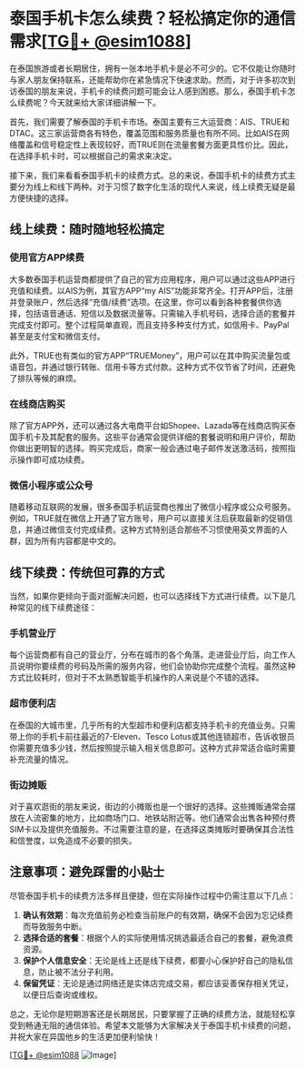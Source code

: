# 泰国手机卡怎么续费？轻松搞定你的通信需求[[TG💪+ @esim1088](https://t.me/s/esim1088)]

在泰国旅游或者长期居住，拥有一张本地手机卡是必不可少的。它不仅能让你随时与家人朋友保持联系，还能帮助你在紧急情况下快速求助。然而，对于许多初次到访泰国的朋友来说，手机卡的续费问题可能会让人感到困惑。那么，泰国手机卡怎么续费呢？今天就来给大家详细讲解一下。

首先，我们需要了解泰国的手机卡市场。泰国主要有三大运营商：AIS、TRUE和DTAC。这三家运营商各有特色，覆盖范围和服务质量也有所不同。比如AIS在网络覆盖和信号稳定性上表现较好，而TRUE则在流量套餐方面更具性价比。因此，在选择手机卡时，可以根据自己的需求来决定。

接下来，我们来看看泰国手机卡的续费方式。总的来说，泰国手机卡的续费方式主要分为线上和线下两种。对于习惯了数字化生活的现代人来说，线上续费无疑是最方便快捷的选择。

## 线上续费：随时随地轻松搞定

### 使用官方APP续费

大多数泰国手机运营商都提供了自己的官方应用程序，用户可以通过这些APP进行充值和续费。以AIS为例，其官方APP“my AIS”功能非常齐全。打开APP后，注册并登录账户，然后选择“充值/续费”选项。在这里，你可以看到各种套餐供你选择，包括语音通话、短信以及数据流量等。只需输入手机号码，选择合适的套餐并完成支付即可。整个过程简单直观，而且支持多种支付方式，如信用卡、PayPal甚至是支付宝和微信支付。

此外，TRUE也有类似的官方APP“TRUEMoney”，用户可以在其中购买流量包或语音包，并通过银行转账、信用卡等方式付款。这种方式不仅节省了时间，还避免了排队等候的麻烦。

### 在线商店购买

除了官方APP外，还可以通过各大电商平台如Shopee、Lazada等在线商店购买泰国手机卡及其配套的服务。这些平台通常会提供详细的套餐说明和用户评价，帮助你做出更明智的选择。购买完成后，商家一般会通过电子邮件发送激活码，按照指示操作即可成功续费。

### 微信小程序或公众号

随着移动互联网的发展，很多泰国手机运营商也推出了微信小程序或公众号服务。例如，TRUE就在微信上开通了官方账号，用户可以直接关注后获取最新的促销信息，并通过微信支付完成续费。这种方式特别适合那些不习惯使用英文界面的人群，因为所有内容都是中文的。

## 线下续费：传统但可靠的方式

当然，如果你更倾向于面对面解决问题，也可以选择线下方式进行续费。以下是几种常见的线下续费途径：

### 手机营业厅

每个运营商都有自己的营业厅，分布在城市的各个角落。走进营业厅后，向工作人员说明你要续费的号码及所需的服务内容，他们会协助你完成整个流程。虽然这种方式比较耗时，但对于不太熟悉智能手机操作的人来说是个不错的选择。

### 超市便利店

在泰国的大城市里，几乎所有的大型超市和便利店都支持手机卡的充值业务。只需带上你的手机卡前往最近的7-Eleven、Tesco Lotus或其他连锁超市，告诉收银员你需要充值多少钱，然后按照提示输入相关信息即可。这种方式非常适合临时需要补充流量的情况。

### 街边摊贩

对于喜欢逛街的朋友来说，街边的小摊贩也是一个很好的选择。这些摊贩通常会摆放在人流密集的地方，比如商场门口、地铁站附近等。他们通常会出售各种预付费SIM卡以及提供充值服务。不过需要注意的是，在选择这类摊贩时要确保其合法性和信誉度，以免造成不必要的损失。

## 注意事项：避免踩雷的小贴士

尽管泰国手机卡的续费方法多样且便捷，但在实际操作过程中仍需注意以下几点：

1. **确认有效期**：每次充值前务必检查当前账户的有效期，确保不会因为忘记续费而导致服务中断。
2. **选择合适的套餐**：根据个人的实际使用情况挑选最适合自己的套餐，避免浪费资源。
3. **保护个人信息安全**：无论是线上还是线下续费，都要小心保护好自己的隐私信息，防止被不法分子利用。
4. **保留凭证**：无论是通过网络还是实体店完成交易，都应该妥善保存相关凭证，以便日后查询或维权。

总之，无论你是短期游客还是长期居民，只要掌握了正确的续费方法，就能轻松享受到畅通无阻的通信体验。希望本文能够为大家解决关于泰国手机卡续费的问题，并祝大家在异国他乡的生活更加便利愉快！

[[TG💪+ @esim1088](https://t.me/s/esim1088) ![Image](https://i.postimg.cc/4NQfJmqS/Snipaste-2025-05-13-00-14-12.png)]
